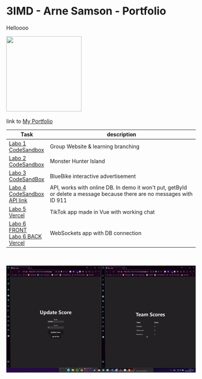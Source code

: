 # 3IMD - Arne Samson - Portfolio

Helloooo

<img src="https://avatars.githubusercontent.com/u/97042812?v=4" width="200" height="200" /> 

link to [My Portfolio](https://github.com/ArneSamson/DEV5-myportfolio) 

| Task |  description  |
|---|---|
| [Labo 1](https://github.com/EviVermeeren/DEV5-LAB1/tree/main) <br> [CodeSandbox](https://codesandbox.io/s/speech-music-7qswsd?file=/index.html) |  Group Website & learning branching  |
| [Labo 2](https://github.com/ArneSamson/DEV5---LAB2/tree/main) <br> [CodeSandbox](https://codesandbox.io/s/islands-starter-forked-9tw7gc?file=/src/App.js)    |  Monster Hunter Island |
| [Labo 3](https://github.com/ArneSamson/DEV5-LAB3/tree/main) <br> [CodeSandBox](https://codesandbox.io/s/dev5-lab3-rjcygy?file=/index.html) | BlueBike interactive advertisement  |
|  [Labo 4](https://github.com/ArneSamson/DEV5-LAB4/tree/main) <br> [CodeSandbox](https://6v4w52.csb.app/) <br> [API link](https://dev5-lab4.onrender.com/api/v1)| API, works with online DB. In demo it won't put, getById or delete a message because there are no messages with ID 911 |
| [Labo 5](https://github.com/ArneSamson/DEV5-LAB5/tree/main) <br> [Vercel](https://dev-5-lab-5-two.vercel.app/) | TikTok app made in Vue with working chat  |
| [Labo 6 FRONT](https://github.com/ArneSamson/DEV5-LAB6-FRONTEND/tree/main) <br> [Labo 6 BACK](https://github.com/ArneSamson/DEV5-LAB6-BACKEND/tree/main) <br> [Vercel](https://dev-5-lab-6-frontend.vercel.app/) | WebSockets app with DB connection  |

<br> <br>
![](https://raw.githubusercontent.com/ArneSamson/DEV5-LAB6-FRONTEND/main/src/assets/DEV5-LAB6.gif)


